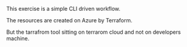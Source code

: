This exercise is a simple CLI driven workflow.

The resources are created on Azure by Terraform. 

But the tarrafrom tool sitting on terrarom cloud and not on developers machine. 